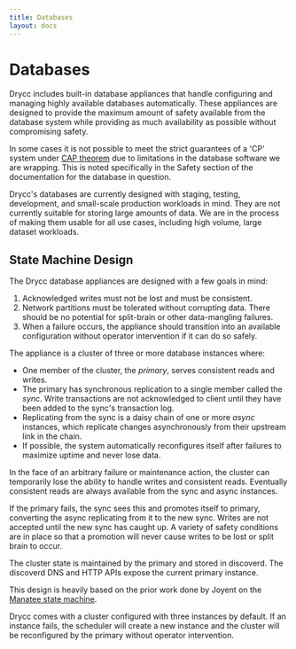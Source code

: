 ```yaml
---
title: Databases
layout: docs
---
```


# Databases

Drycc includes built-in database appliances that handle configuring and managing
highly available databases automatically. These appliances are designed to
provide the maximum amount of safety available from the database system while
providing as much availability as possible without compromising safety.

In some cases it is not possible to meet the strict guarantees of a 'CP' system
under [CAP theorem](https://en.wikipedia.org/wiki/CAP_theorem) due to
limitations in the database software we are wrapping. This is noted specifically
in the Safety section of the documentation for the database in question.

Drycc's databases are currently designed with staging, testing, development, and
small-scale production workloads in mind. They are not currently suitable for
storing large amounts of data. We are in the process of making them usable for
all use cases, including high volume, large dataset workloads.

## State Machine Design

The Drycc database appliances are designed with a few goals in mind:

1. Acknowledged writes must not be lost and must be consistent.
1. Network partitions must be tolerated without corrupting data. There should be
   no potential for split-brain or other data-mangling failures.
1. When a failure occurs, the appliance should transition into an available
   configuration without operator intervention if it can do so safely.

 The appliance is a cluster of three or more database instances where:

- One member of the cluster, the _primary_, serves consistent reads and writes.
- The primary has synchronous replication to a single member called the _sync_.
  Write transactions are not acknowledged to client until they have been added
  to the sync's transaction log.
- Replicating from the sync is a daisy chain of one or more _async_ instances,
  which replicate changes asynchronously from their upstream link in the chain.
- If possible, the system automatically reconfigures itself after failures to
  maximize uptime and never lose data.

In the face of an arbitrary failure or maintenance action, the cluster can
temporarily lose the ability to handle writes and consistent reads. Eventually
consistent reads are always available from the sync and async instances.

If the primary fails, the sync sees this and promotes itself to primary,
converting the async replicating from it to the new sync. Writes are not
accepted until the new sync has caught up. A variety of safety conditions are in
place so that a promotion will never cause writes to be lost or split brain to
occur.

The cluster state is maintained by the primary and stored in discoverd. The
discoverd DNS and HTTP APIs expose the current primary instance.

This design is heavily based on the prior work done by Joyent on the [Manatee
state machine](https://github.com/joyent/manatee-state-machine).

Drycc comes with a cluster configured with three instances by default. If an
instance fails, the scheduler will create a new instance and the cluster will be
reconfigured by the primary without operator intervention.
